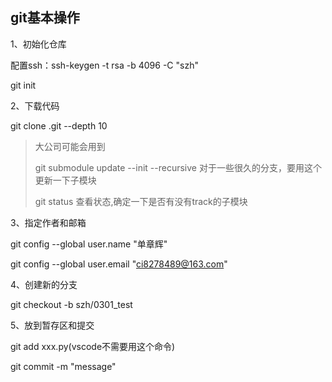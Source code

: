 ## git基本操作

1、初始化仓库

配置ssh：ssh-keygen  -t rsa -b 4096 -C "szh"

git init

2、下载代码

git clone .git  --depth 10

> 大公司可能会用到
>
> git submodule update --init --recursive 对于一些很久的分支，要用这个更新一下子模块
>
> git status 查看状态,确定一下是否有没有track的子模块

3、指定作者和邮箱

git config --global user.name "单章辉"

 git config --global user.email "ci8278489@163.com"

4、创建新的分支

git checkout -b szh/0301_test

5、放到暂存区和提交

git add xxx.py(vscode不需要用这个命令)

git commit -m "message"